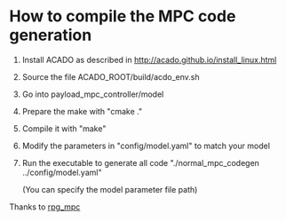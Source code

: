 # How to compile the MPC code generation

1. Install ACADO as described in http://acado.github.io/install_linux.html

2. Source the file ACADO_ROOT/build/acdo_env.sh

3. Go into payload_mpc_controller/model

4. Prepare the make with "cmake ."

5. Compile it with "make"
   
6. Modify the parameters in "config/model.yaml" to match your model

7. Run the executable to generate all code "./normal_mpc_codegen ../config/model.yaml" 
   
   (You can specify the model parameter file path)

Thanks to [rpg_mpc](https://github.com/uzh-rpg/rpg_mpc)
